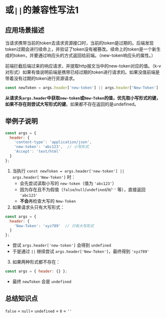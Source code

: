 # 或`||`的兼容性写法1

## 应用场景描述

当请求携带当前的token去请求资源接口时，当前的token是过期的。后端发现token过期会进行续命上，并验证了token没有被篡改。续命上的token是一个新生成的token，并要通过响应头的方式返回给前端。（new-token响应头的属性。）

前端拦截后端过来的响应请求，并提取http报文当中的new-token对应的值。（k-v对形式）如果有值说明前端是携带已经过期的token进行请求的。如果没值前端是带着没有过期的token进行资源请求。

```js
const newToken = args.header['new-token'] || args.header['New-Token']
```

**从请求头`args.header`中获取`new-token`或`New-Token`的值，优先取小写形式的键，如果不存在则尝试大写形式的键**。如果都不存在返回的是undefined。



## 举例子说明

```js
const args = {
  header: {
    'content-type': 'application/json',
    'new-token': 'abc123',  // 小写形式
    'Accept': 'text/html'
  }
};
```

1. 当执行 `const newToken = args.header['new-token'] || args.header['New-Token']` 时：
   - 会先尝试读取小写的 `new-token`（值为 `'abc123'`）
   - 因为存在且不为假值（`false`/`null`/`undefined`/`0`/`''` 等），直接返回 `'abc123'`
   - **不会**再检查大写的 `New-Token`
2. 如果请求头只有大写形式：

```js
const args = {
  header: {
    'New-Token': 'xyz789'  // 只有大写形式
  }
};
```

- 尝试 `args.header['new-token']` 会得到 `undefined`
- 于是通过 `||` 继续尝试 `args.header['New-Token']`，最终得到 `'xyz789'`

3. 如果两种形式都不存在：

```js
const args = { header: {} };
```

- 最终 `newToken` 会是 `undefined`

## 总结知识点

`false` = `null`= `undefined` = `0`  = `''`









